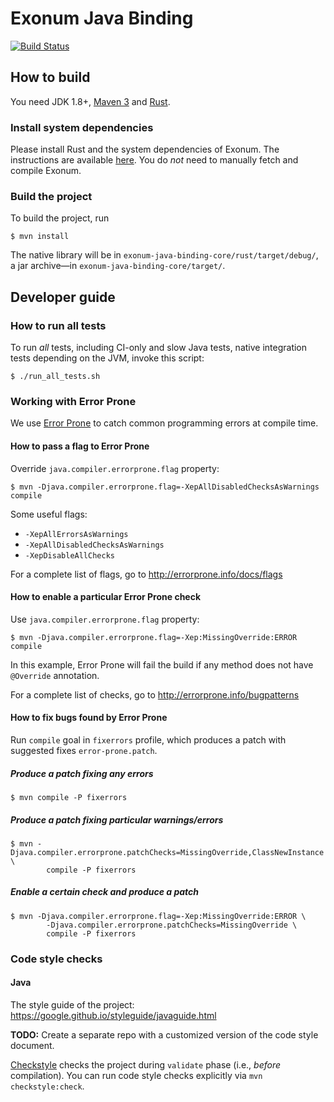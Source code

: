 # Exonum Java Binding

[![Build Status](https://www.travis-ci.com/exonum/exonum-java-binding.svg?token=2dVYazsUZFvBqHW82g4U&branch=master)](https://www.travis-ci.com/exonum/exonum-java-binding)

## How to build
You need JDK 1.8+, [Maven 3](https://maven.apache.org/download.cgi) 
and [Rust](https://www.rust-lang.org/).

### Install system dependencies
Please install Rust and the system dependencies of Exonum. 
The instructions are available [here](https://github.com/exonum/exonum/blob/v0.6/INSTALL.md).
You do _not_ need to manually fetch and compile Exonum.

### Build the project
To build the project, run
```$sh
$ mvn install
```
The native library will be in `exonum-java-binding-core/rust/target/debug/`, 
a jar archive&mdash;in `exonum-java-binding-core/target/`.
 
## Developer guide
### How to run all tests
To run _all_ tests, including CI-only and slow Java tests, native integration tests 
depending on the JVM, invoke this script:
```$sh
$ ./run_all_tests.sh
```

### Working with Error Prone
We use [Error Prone](https://github.com/google/error-prone/) to catch common programming errors 
at compile time.

#### How to pass a flag to Error Prone
Override `java.compiler.errorprone.flag` property:
```$sh
$ mvn -Djava.compiler.errorprone.flag=-XepAllDisabledChecksAsWarnings compile
```
Some useful flags:
 * `-XepAllErrorsAsWarnings`
 * `-XepAllDisabledChecksAsWarnings`
 * `-XepDisableAllChecks`

For a complete list of flags, go to http://errorprone.info/docs/flags 

#### How to enable a particular Error Prone check
Use `java.compiler.errorprone.flag` property:
```$sh
$ mvn -Djava.compiler.errorprone.flag=-Xep:MissingOverride:ERROR compile
```
In this example, Error Prone will fail the build if any method 
does not have `@Override` annotation.

For a complete list of checks, go to http://errorprone.info/bugpatterns

#### How to fix bugs found by Error Prone
Run `compile` goal in `fixerrors` profile, 
which produces a patch with suggested fixes `error-prone.patch`.

##### Produce a patch fixing any errors
```$sh
$ mvn compile -P fixerrors
```

##### Produce a patch fixing particular warnings/errors
```$sh
$ mvn -Djava.compiler.errorprone.patchChecks=MissingOverride,ClassNewInstance \
        compile -P fixerrors
```

##### Enable a certain check and produce a patch
```$sh
$ mvn -Djava.compiler.errorprone.flag=-Xep:MissingOverride:ERROR \
        -Djava.compiler.errorprone.patchChecks=MissingOverride \
        compile -P fixerrors
```

### Code style checks
#### Java
The style guide of the project: https://google.github.io/styleguide/javaguide.html 

**TODO:** Create a separate repo with a customized version of the code style document.
 
[Checkstyle](http://checkstyle.sourceforge.net/index.html) checks the project 
during `validate` phase (i.e., _before_ compilation). You can run code style checks explicitly 
via `mvn checkstyle:check`.
